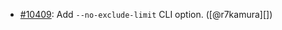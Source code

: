 * [#10409](https://github.com/rubocop/rubocop/issues/10409): Add `--no-exclude-limit` CLI option. ([@r7kamura][])
